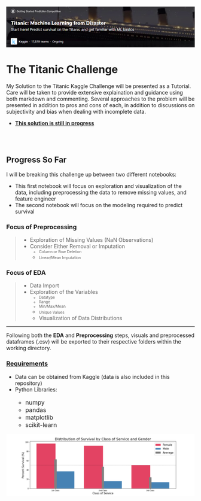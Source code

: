 ![](Images/titanic2.png) <br/>
# The Titanic Challenge

My Solution to the Titanic Kaggle Challenge will be presented as a Tutorial. Care will be taken to provide extensive explaination and guidance using both markdown and commenting. Several approaches to the problem will be presented in addition to pros and cons of each, in addition to discussions on subjectivity and bias when dealing with incomplete data.


* <b><ins>This solution is still in progress</ins></b>

<br/><br/>

## Progress So Far

I will be breaking this challenge up between two different notebooks:
* This first notebook will focus on exploration and visualization of the data, including preprocessing the data to remove missing values, and feature engineer
* The second notebook will focus on the modeling required to predict survival

### Focus of Preprocessing
>* Exploration of Missing Values (NaN Observations)
>* Consider Either Removal or Imputation<br/><font size = '1'>
>   * Column or Row Deletion
>   * Linear/Mean Imputation</font>

### Focus of EDA
>* Data Import
>* Exploration of the Variables<br/><font size = '1'>
>   * Datatype
>   * Range
>   * Min/Max/Mean
>   * Unique Values</font>
>   * Visualization of Data Distributions
    
--------------
Following both the **EDA** and **Preprocessing** steps, visuals and preprocessed dataframes (.csv) will be exported to their respective folders within the working directory.

### <u>Requirements</u>
* Data can be obtained from Kaggle (data is also included in this repository)
* Python Libraries:<br/><font size = '3'>
    * numpy
    * pandas
    * matplotlib
    * scikit-learn 
</font>

![](Images/Survival_By_Class_and_Gender.png)
